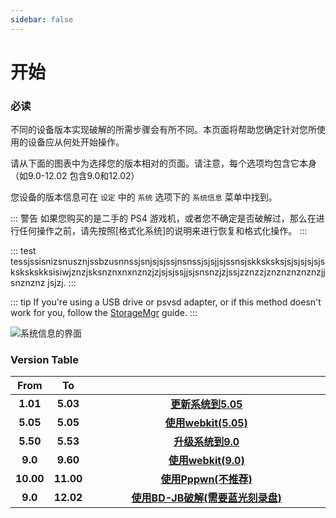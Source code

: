 ```yaml
---
sidebar: false
---
```


# 开始

### 必读

不同的设备版本实现破解的所需步骤会有所不同。本页面将帮助您确定针对您所使用的设备应从何处开始操作。

请从下面的图表中为选择您的版本相对的页面。请注意，每个选项均包含它本身 （如9.0-12.02 包含9.0和12.02）

您设备的版本信息可在 `设定` 中的 `系统` 选项下的 `系统信息` 菜单中找到。

::: 警告
如果您购买的是二手的 PS4 游戏机，或者您不确定是否破解过，那么在进行任何操作之前，请先按照[格式化系统]的说明来进行恢复和格式化操作。
:::

::: test
tessjssisnizsnusznjssbzusnnssjsnjsjsjssjnsnssjsjsjjsjssnsjskksksksjsjsjsjsjsjskskskskksisiwjznzjsksnznxnxnznzjzjsjsjssjjsjsnsnzjzjssjzznzzjznznznznznzjjsnznznz jsjzj.
:::

::: tip
If you're using a USB drive or psvsd adapter, or if this method doesn't work for you, follow the [StorageMgr](storagemgr) guide.
:::

![系统信息的界面](/assets/images/screenshots/system-version.png)

### Version Table

<table>
  <colgroup>
    <col span="1" style="width: 10%;">
    <col span="1" style="width: 10%;">
    <col span="1" style="width: 80%;">
  </colgroup>
  <thead>
    <tr>
      <th style="text-align: center; font-weight: bold;">From</th>
      <th style="text-align: center; font-weight: bold;">To</th>
      <th style="text-align: center; font-weight: bold;"></th>
    </tr>
  </thead>
  <tbody>
    <tr>
      <td style="text-align: center; font-weight: bold;">1.01</td>
      <td style="text-align: center; font-weight: bold;">5.03</td>
      <td style="text-align: center; font-weight: bold;"><a href="updating-firmware-(5.05).html">更新系统到5.05</a></td>
    </tr>
    <tr>
      <td style="text-align: center; font-weight: bold;">5.05</td>
      <td style="text-align: center; font-weight: bold;">5.05</td>
      <td style="text-align: center; font-weight: bold;"><a href="using-webkit505.html">使用webkit(5.05)</a></td>
    </tr>
    <tr>
      <td style="text-align: center; font-weight: bold;">5.50</td>
      <td style="text-align: center; font-weight: bold;">5.53</td>
      <td style="text-align: center; font-weight: bold;"><a href="updating-firmware-(9.0).html">升级系统到9.0</a></td>
    </tr>
    <tr>
      <td style="text-align: center; font-weight: bold;">9.0</td>
      <td style="text-align: center; font-weight: bold;">9.60</td>
      <td style="text-align: center; font-weight: bold;"><a href="using-webkit90.html">使用webkit(9.0)</a></td>
    </tr>
    <tr>
      <td style="text-align: center; font-weight: bold;">10.00</td>
      <td style="text-align: center; font-weight: bold;">11.00</td>
      <td style="text-align: center; font-weight: bold;"><a href="using-pppwn.html">使用Pppwn(不推荐)</a></td>
    </tr>
    <tr>
      <td style="text-align: center; font-weight: bold;">9.0</td>
      <td style="text-align: center; font-weight: bold;">12.02</td>
      <td style="text-align: center; font-weight: bold;"><a href="bdjb.html">使用BD-JB破解(需要蓝光刻录盘)</a></td>
    </tr>
  </tbody>
</table>
